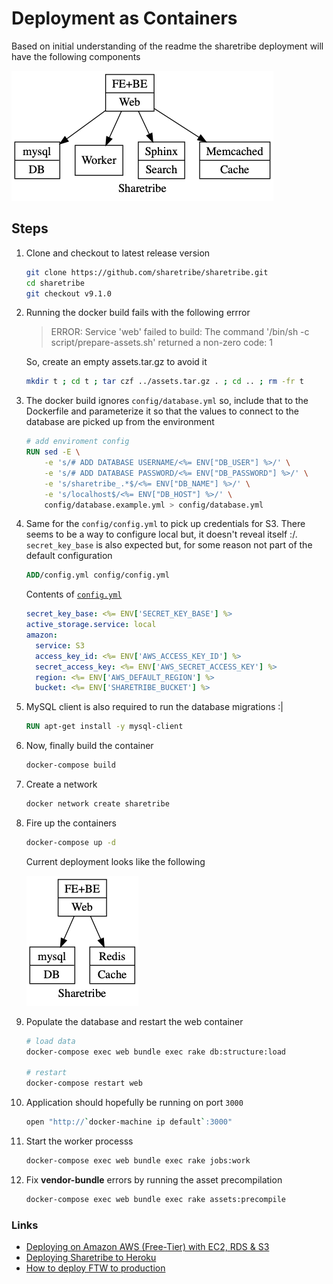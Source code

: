 # Deployment as Containers #

Based on initial understanding of the readme the sharetribe deployment will have the following components

![Deployment](./deployment-01.png)

## Steps ##

1. Clone and checkout to latest release version

	``` sh
	git clone https://github.com/sharetribe/sharetribe.git
	cd sharetribe
	git checkout v9.1.0
	```

2. Running the docker build fails with the following errror

	> ERROR: Service 'web' failed to build: The command '/bin/sh -c script/prepare-assets.sh' returned a non-zero code: 1
	
	So, create an empty assets.tar.gz to avoid it

	``` sh
	mkdir t ; cd t ; tar czf ../assets.tar.gz . ; cd .. ; rm -fr t
	```

3. The docker build ignores `config/database.yml` so, include that to the Dockerfile and parameterize it so that the values to connect to the database are picked up from the environment

	``` dockerfile
	# add enviroment config
	RUN sed -E \
		-e 's/# ADD DATABASE USERNAME/<%= ENV["DB_USER"] %>/' \
		-e 's/# ADD DATABASE PASSWORD/<%= ENV["DB_PASSWORD"] %>/' \
		-e 's/sharetribe_.*$/<%= ENV["DB_NAME"] %>/' \
		-e 's/localhost$/<%= ENV["DB_HOST"] %>/' \
		config/database.example.yml > config/database.yml
	```

4. Same for the `config/config.yml` to pick up credentials for S3. There seems to be a way to configure local but, it doesn't reveal itself :/. `secret_key_base` is also expected but, for some reason not part of the default configuration

	``` dockerfile
	ADD/config.yml config/config.yml
	```

	Contents of [`config.yml`](config.yml)

	``` yaml
    secret_key_base: <%= ENV['SECRET_KEY_BASE'] %>
    active_storage.service: local
    amazon:
      service: S3
      access_key_id: <%= ENV['AWS_ACCESS_KEY_ID'] %>
      secret_access_key: <%= ENV['AWS_SECRET_ACCESS_KEY'] %>
      region: <%= ENV['AWS_DEFAULT_REGION'] %>
      bucket: <%= ENV['SHARETRIBE_BUCKET'] %>
	```

5. MySQL client is also required to run the database migrations :|

	``` dockerfile
	RUN apt-get install -y mysql-client
	```

6. Now, finally build the container

	``` sh
	docker-compose build
	```

7. Create a network

	``` sh
	docker network create sharetribe
	```

8. Fire up the containers

	``` sh
	docker-compose up -d
	```
	
	Current deployment looks like the following
	
	![Current Deployment](deployment-02.png)

9. Populate the database and restart the web container

	``` sh
	# load data
	docker-compose exec web bundle exec rake db:structure:load

	# restart
	docker-compose restart web
	```

10. Application should hopefully be running on port `3000`

	```sh
	open "http://`docker-machine ip default`:3000"
	```

11. Start the worker processs

	``` sh
	docker-compose exec web bundle exec rake jobs:work
	```

11. Fix **vendor-bundle** errors by running the asset precompilation

	``` sh
	docker-compose exec web bundle exec rake assets:precompile
	```

### Links ###

- [Deploying on Amazon AWS (Free-Tier) with EC2, RDS & S3](https://gist.github.com/pcm211/10950bf5447a51fdcd1c)
- [Deploying Sharetribe to Heroku](https://gist.github.com/svallory/d08e9baa88e18d691605)
- [How to deploy FTW to production](https://www.sharetribe.com/docs/ftw-hosting/how-to-deploy-ftw-to-production/)
